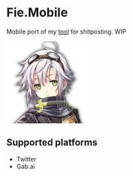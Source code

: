 # Fie.Mobile

Mobile port of my [tool](https://github.com/DoumanAsh/fie) for shitposting. WIP

![Icon](Fie/Fie.Android/Resources/mipmap-xxxhdpi/Icon.png)

## Supported platforms

- Twitter
- Gab.ai

